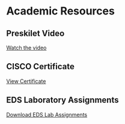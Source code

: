 # Academic Resources

## Preskilet Video
[Watch the video](prieskletvediolink.pdf)

## CISCO Certificate
[View Certificate](CISCOCERTIFICATE.pdf)

## EDS Laboratory Assignments
[Download EDS Lab Assignments](Edsthoryactivity.pdf)
